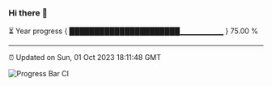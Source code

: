 ### Hi there 👋

⏳ Year progress { ██████████████████████▁▁▁▁▁▁▁▁ } 75.00 %

---

⏰ Updated on Sun, 01 Oct 2023 18:11:48 GMT

![Progress Bar CI](https://github.com/liununu/liununu/workflows/Progress%20Bar%20CI/badge.svg)
